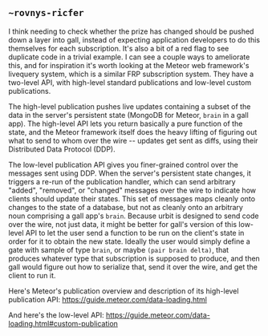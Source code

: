 ## `~rovnys-ricfer`
I think needing to check whether the prize has changed should be pushed down a layer into gall, instead of expecting application developers to do this themselves for each subscription. It's also a bit of a red flag to see duplicate code in a trivial example. I can see a couple ways to ameliorate this, and for inspiration it's worth looking at the Meteor web framework's livequery system, which is a similar FRP subscription system. They have a two-level API, with high-level standard publications and low-level custom publications. 

The high-level publication pushes live updates containing a subset of the data in the server's persistent state (MongoDB for Meteor, `brain` in a gall app). The high-level API lets you return basically a pure function of the state, and the Meteor framework itself does the heavy lifting of figuring out what to send to whom over the wire -- updates get sent as diffs, using their  Distributed Data Protocol (DDP).

The low-level publication API gives you finer-grained control over the messages sent using DDP. When the server's persistent state changes, it triggers a re-run of the publication handler, which can send arbitrary "added", "removed", or "changed" messages over the wire to indicate how clients should update their states. This set of messages maps cleanly onto changes to the state of a database, but not as cleanly onto an arbitrary noun comprising a gall app's `brain`. Because urbit is designed to send code over the wire, not just data, it might be better for gall's version of this low-level API to let the user send a function to be run on the client's state in order for it to obtain the new state. Ideally the user would simply define a gate with sample of type `brain`, or maybe `(pair brain delta)`, that produces whatever type that subscription is supposed to produce, and then gall would figure out how to serialize that, send it over the wire, and get the client to run it.

Here's Meteor's publication overview and description of its high-level publication API:
https://guide.meteor.com/data-loading.html

And here's the low-level API:
https://guide.meteor.com/data-loading.html#custom-publication